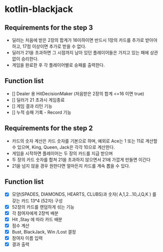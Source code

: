 # kotlin-blackjack

## Requirements for the step 3

- 딜러는 처음에 받은 2장의 합계가 16이하이면 반드시 1장의 카드를 추가로 받아야 하고, 17점 이상이면 추가로 받을 수 없다.
- 딜러가 21을 초과하면 그 시점까지 남아 있던 플레이어들은 가지고 있는 패에 상관 없이 승리한다.
- 게임을 완료한 후 각 플레이어별로 승패를 출력한다.

## Function list

- [] Dealer 용 HitDecisionMaker (처음받은 2장의 합계 <=16 이면 true)
- [] 딜러가 21 초과시 게임종료
- [] 게임 결과 리턴 기능 
- [] 누적 승패 기록  - Record 기능 




## Requirements for the step 2

- 카드의 숫자 계산은 카드 숫자를 기본으로 하며, 예외로 Ace는 1 또는 11로 계산할 수 있으며, King, Queen, Jack은 각각 10으로 계산한다.
- 게임을 시작하면 플레이어는 두 장의 카드를 지급 받으며
- 두 장의 카드 숫자를 합쳐 21을 초과하지 않으면서 21에 가깝게 만들면 이긴다
- 21을 넘지 않을 경우 원한다면 얼마든지 카드를 계속 뽑을 수 있다.

## Function list

- [X] 모양(SPADES, DIAMONDS, HEARTS, CLUBS)과 숫자( A,1,2...10,J,Q,K ) 를 갖는 카드 13*4 (52자) 구성
- [X] 52장의 카드를 랜덤하게 섞는 기능
- [X] 각 참여자에게 2장씩 배분
- [X] Hit ,Stay 에 따라 카드 배분
- [X] 점수 계산
- [X] Bust, BlackJack, Win /Lost 결정
- [X] 참여자 이름 입력
- [X] 결과 출력
